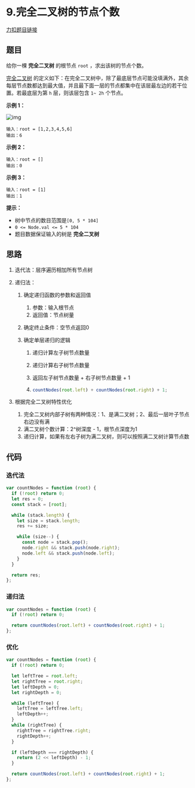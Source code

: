 # 9.完全二叉树的节点个数

[力扣题目链接](https://leetcode.cn/problems/count-complete-tree-nodes/)

## 题目

给你一棵 **完全二叉树** 的根节点 `root` ，求出该树的节点个数。

[完全二叉树](https://baike.baidu.com/item/完全二叉树/7773232?fr=aladdin) 的定义如下：在完全二叉树中，除了最底层节点可能没填满外，其余每层节点数都达到最大值，并且最下面一层的节点都集中在该层最左边的若干位置。若最底层为第 `h` 层，则该层包含 `1~ 2h` 个节点。

 

**示例 1：**

![img](https://assets.leetcode.com/uploads/2021/01/14/complete.jpg)

```
输入：root = [1,2,3,4,5,6]
输出：6
```

**示例 2：**

```
输入：root = []
输出：0
```

**示例 3：**

```
输入：root = [1]
输出：1
```

 

**提示：**

- 树中节点的数目范围是`[0, 5 * 104]`
- `0 <= Node.val <= 5 * 104`
- 题目数据保证输入的树是 **完全二叉树**

## 思路

1. 迭代法：层序遍历相加所有节点树

2. 递归法：

   1. 确定递归函数的参数和返回值

      1. 参数：输入根节点
      2. 返回值：节点树量

   2. 确定终止条件：空节点返回0

   3. 确定单层递归的逻辑

      1. 递归计算左子树节点数量

      2. 递归计算右子树节点数量

      3. 返回左子树节点数量 + 右子树节点数量 + 1

      4. ~~~js
         countNodes(root.left) + countNodes(root.right) + 1;
         ~~~

3. 根据完全二叉树特性优化

   1. 完全二叉树内部子树有两种情况：1、是满二叉树；2、最后一层叶子节点右边没有满
   2. 满二叉树个数计算：2^树深度 - 1，根节点深度为1
   3. 递归计算，如果有左右子树为满二叉树，则可以按照满二叉树计算节点数

## 代码

### 迭代法

~~~js
var countNodes = function (root) {
  if (!root) return 0;
  let res = 0;
  const stack = [root];

  while (stack.length) {
    let size = stack.length;
    res += size;

    while (size--) {
      const node = stack.pop();
      node.right && stack.push(node.right);
      node.left && stack.push(node.left);
    }
  }

  return res;
};
~~~

### 递归法

~~~js
var countNodes = function (root) {
  if (!root) return 0;

  return countNodes(root.left) + countNodes(root.right) + 1;
};
~~~

### 优化

~~~js
var countNodes = function (root) {
  if (!root) return 0;

  let leftTree = root.left;
  let rightTree = root.right;
  let leftDepth = 0;
  let rightDepth = 0;

  while (leftTree) {
    leftTree = leftTree.left;
    leftDepth++;
  }
  while (rightTree) {
    rightTree = rightTree.right;
    rightDepth++;
  }

  if (leftDepth === rightDepth) {
    return (2 << leftDepth) - 1;
  }

  return countNodes(root.left) + countNodes(root.right) + 1;
};
~~~



